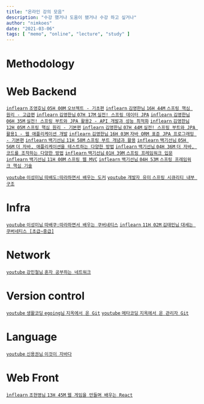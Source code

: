 ```yaml
---
title: "온라인 강의 모음"
description: "수강 했거나 도움이 됐거나 수강 하고 싶거나"
author: "nimkoes"
date: "2021-03-06"
tags: [ "memo", "online", "lecture", "study" ]
---
```


# Methodology

# Web Backend

[`inflearn` `조영호님` `05H 00M` `오브젝트 - 기초편`][100]
[`inflearn` `김영한님` `16H 44M` `스프링 핵심 원리 - 고급편`][101]
[`inflearn` `김영한님` `07H 17M` `실전! 스프링 데이터 JPA`][102]
[`inflearn` `김영한님` `06H 35M` `실전! 스프링 부트와 JPA 활용2 - API 개발과 성능 최적화`][103]
[`inflearn` `김영한님` `12H 05M` `스프링 핵심 원리 - 기본편`][104]
[`inflearn` `김영한님` `07H 44M` `실전! 스프링 부트와 JPA 활용1 - 웹 애플리케이션 개발`][105]
[`inflearn` `김영한님` `16H 03M` `자바 ORM 표준 JPA 프로그래밍 - 기본편`][106]
[`inflearn` `백기선님` `11H 58M` `스프링 부트 개념과 활용`][107]
[`inflearn` `백기선님` `05H 56M` `더 자바, 애플리케이션을 테스트하는 다양한 방법`][108]
[`inflearn` `백기선님` `04H 36M` `더 자바, 코드를 조작하는 다양한 방법`][109]
[`inflearn` `백기선님` `01H 39M` `스프링 프레임워크 입문`][110]
[`inflearn` `백기선님` `11H 00M` `스프링 웹 MVC`][111]
[`inflearn` `백기선님` `04H 53M` `스프링 프레임워크 핵심 기술`][112]

[`youtube` `이성미님` `따배도:따라하면서 배우는 도커`][113]
[`youtube` `개발자 유미` `스프링 시큐리티 내부 구조`][114]

# Infra

[`youtube` `이성미님` `따배쿠:따라하면서 배우는 쿠버네티스`][200]
[`inflearn` `11H 02M` `김태민님` `대세는 쿠버네티스 [초급~중급]`][201]

# Network

[`youtube` `강민철님` `혼자 공부하는 네트워크`][300]

# Version control

[`youtube` `생활코딩` `egoing님` `지옥에서 온 Git`][400]
[`youtube` `메타코딩` `지옥에서 온 관리자 Git`][401]

# Language

[`youtube` `신용권님` `이것이 자바다`][500]

# Web Front

[`ìnflearn` `조현영님` `13H 45M` `웹 게임을 만들며 배우는 React`][600]


[100]:https://www.inflearn.com/course/%EC%98%A4%EB%B8%8C%EC%A0%9D%ED%8A%B8-%EA%B8%B0%EC%B4%88%ED%8E%B8-%EA%B0%9D%EC%B2%B4%EC%A7%80%ED%96%A5

[101]:https://www.inflearn.com/course/%EC%8A%A4%ED%94%84%EB%A7%81-%ED%95%B5%EC%8B%AC-%EC%9B%90%EB%A6%AC-%EA%B3%A0%EA%B8%89%ED%8E%B8

[102]:https://www.inflearn.com/course/%EC%8A%A4%ED%94%84%EB%A7%81-%EB%8D%B0%EC%9D%B4%ED%84%B0-JPA-%EC%8B%A4%EC%A0%84

[103]:https://www.inflearn.com/course/%EC%8A%A4%ED%94%84%EB%A7%81%EB%B6%80%ED%8A%B8-JPA-API%EA%B0%9C%EB%B0%9C-%EC%84%B1%EB%8A%A5%EC%B5%9C%EC%A0%81%ED%99%94

[104]:https://www.inflearn.com/course/%EC%8A%A4%ED%94%84%EB%A7%81-%ED%95%B5%EC%8B%AC-%EC%9B%90%EB%A6%AC-%EA%B8%B0%EB%B3%B8%ED%8E%B8

[105]:https://www.inflearn.com/course/%EC%8A%A4%ED%94%84%EB%A7%81%EB%B6%80%ED%8A%B8-JPA-%ED%99%9C%EC%9A%A9-1

[106]:https://www.inflearn.com/course/ORM-JPA-Basic

[107]:https://www.inflearn.com/course/%EC%8A%A4%ED%94%84%EB%A7%81%EB%B6%80%ED%8A%B8

[108]:https://www.inflearn.com/course/the-java-application-test

[109]:https://www.inflearn.com/course/the-java-code-manipulation

[110]:https://www.inflearn.com/course/spring

[111]:https://www.inflearn.com/course/%EC%9B%B9-mvc

[112]:https://www.inflearn.com/course/spring-framework_core

[113]:http://youtube.com/playlist?list=PLApuRlvrZKogb78kKq1wRvrjg1VMwYrvi

[114]:https://www.youtube.com/playlist?list=PLJkjrxxiBSFCFM0pjDwm6F98veieD0MER

[200]:https://www.youtube.com/playlist?list=PLApuRlvrZKohaBHvXAOhUD-RxD0uQ3z0c

[201]:https://www.inflearn.com/course/%EC%BF%A0%EB%B2%84%EB%84%A4%ED%8B%B0%EC%8A%A4-%EA%B8%B0%EC%B4%88

[300]:https://www.youtube.com/watch?v=c62qssA4hYI&list=PLVsNizTWUw7HfOCgvlfHIDPPo3TE-2iQM&index=1

[400]:https://www.youtube.com/playlist?list=PLuHgQVnccGMA8iwZwrGyNXCGy2LAAsTXk

[401]:https://www.youtube.com/playlist?list=PL93mKxaRDidFtXtXrRtAAL2hpp9TH6AWF

[500]:https://www.youtube.com/playlist?list=PLVsNizTWUw7EmX1Y-7tB2EmsK6nu6Q10q

[600]:https://www.inflearn.com/course/web-game-react?gad_source=1&gclid=CjwKCAiArKW-BhAzEiwAZhWsIBwun-4JYDz4kfx7XqOtlqWyeRIsUdWA_FwqJ_ZPfs0tSi0tZK78dBoC5p8QAvD_BwE